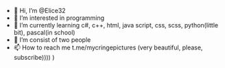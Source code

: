 - 👋 Hi, I’m @Elice32
- 👀 I’m interested in programming
- 🌱 I’m currently learning c#, c++, html, java script, css, scss, python(little bit), pascal(in school)
- 💞️ I’m consist of two people
- 📫 How to reach me t.me/mycringepictures (very beautiful, please, subscribe)))) )

<!---
Elice32/Elice32 is a ✨ special ✨ repository because its `README.md` (this file) appears on your GitHub profile.
You can click the Preview link to take a look at your changes.
--->

